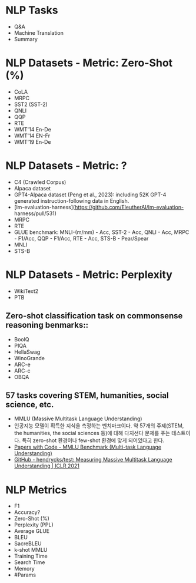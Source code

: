 # NLP Tasks
- Q&A
- Machine Translation
- Summary

# NLP Datasets - Metric: Zero-Shot (%)
- CoLA
- MRPC
- SST2 (SST-2)
- QNLI
- QQP
- RTE
- WMT'14 En-De
- WMT'14 EN-Fr
- WMT'19 En-De

# NLP Datasets - Metric: ?
- C4 (Crawled Corpus)
- Alpaca dataset
- GPT4-Alpaca dataset (Peng et al., 2023): including 52K GPT-4 generated instruction-following data in English.
- [lm-evaluation-harness](https://github.com/EleutherAI/lm-evaluation- harness/pull/531)
- MRPC
- RTE
- GLUE benchmark: MNLI-(m/mm) - Acc, SST-2 - Acc, QNLI - Acc, MRPC - F1/Acc, QQP - F1/Acc, RTE - Acc, STS-B - Pear/Spear
- MNLI
- STS-B

# NLP Datasets - Metric: Perplexity
- WikiText2
- PTB

## Zero-shot classification task on commonsense reasoning benmarks::
- BoolQ
- PIQA
- HellaSwag
- WinoGrande
- ARC-e
- ARC-c
- OBQA
## 57 tasks covering STEM, humanities, social science, etc. 
- MMLU (Massive Multitask Language Understanding)
- 인공지능 모델이 획득한 지식을 측정하는 벤치마크이다. 약 57개의 주제(STEM, the humanities, the social sciences 등)에 대해 다지선다 문제를 푸는 테스트이다. 특히 zero-shot 환경이나 few-shot 환경에 맞게 되어있다고 한다.
- [Papers with Code - MMLU Benchmark (Multi-task Language Understanding)](https://paperswithcode.com/sota/multi-task-language-understanding-on-mmlu)
- [GitHub - hendrycks/test: Measuring Massive Multitask Language Understanding | ICLR 2021](https://github.com/hendrycks/test)


# NLP Metrics
- F1
- Accuracy?
- Zero-Shot (%)
- Perplexity (PPL)
- Average GLUE
- BLEU
- SacreBLEU
- k-shot MMLU
- Training Time
- Search Time
- Memory
- #Params
